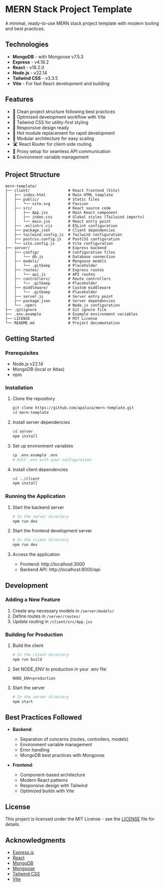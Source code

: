 # MERN Stack Project Template

A minimal, ready-to-use MERN stack project template with modern tooling and best practices.

## Technologies

- **MongoDB** - with Mongoose v7.5.3
- **Express** - v4.18.2
- **React** - v18.2.0
- **Node.js** - v22.14
- **Tailwind CSS** - v3.3.5
- **Vite** - For fast React development and building

## Features

- 📁 Clean project structure following best practices
- 🚀 Optimized development workflow with Vite
- 🎨 Tailwind CSS for utility-first styling
- 📱 Responsive design ready
- 🔄 Hot module replacement for rapid development
- 🧩 Modular architecture for easy scaling
- 🛣️ React Router for client-side routing
- 🔌 Proxy setup for seamless API communication
- 🔒 Environment variable management

## Project Structure

```
mern-template/
├── client/                 # React frontend (Vite)
│   ├── index.html          # Main HTML template
│   ├── public/             # Static files
│   │   └── vite.svg        # Favicon
│   ├── src/                # React source code
│   │   ├── App.jsx         # Main React component
│   │   ├── index.css       # Global styles (Tailwind imports)
│   │   └── main.jsx        # React entry point
│   ├── .eslintrc.cjs       # ESLint configuration
│   ├── package.json        # Client dependencies
│   ├── tailwind.config.js  # Tailwind configuration
│   ├── postcss.config.js   # PostCSS configuration
│   └── vite.config.js      # Vite configuration
├── server/                 # Express backend
│   ├── config/             # Configuration files
│   │   └── db.js           # Database connection
│   ├── models/             # Mongoose models
│   │   └── .gitkeep        # Placeholder
│   ├── routes/             # Express routes
│   │   └── api.js          # API routes
│   ├── controllers/        # Route controllers
│   │   └── .gitkeep        # Placeholder
│   ├── middleware/         # Custom middleware
│   │   └── .gitkeep        # Placeholder
│   ├── server.js           # Server entry point
│   ├── package.json        # Server dependencies
│   └── .npmrc              # Node.js configuration
├── .gitignore              # Git ignore file
├── .env.example            # Example environment variables
├── LICENSE                 # MIT License
└── README.md               # Project documentation
```

## Getting Started

### Prerequisites

- Node.js v22.14
- MongoDB (local or Atlas)
- npm

### Installation

1. Clone the repository
   ```bash
   git clone https://github.com/apaluca/mern-template.git
   cd mern-template
   ```

2. Install server dependencies
   ```bash
   cd server
   npm install
   ```

3. Set up environment variables
   ```bash
   cp .env.example .env
   # Edit .env with your configuration
   ```

4. Install client dependencies
   ```bash
   cd ../client
   npm install
   ```

### Running the Application

1. Start the backend server
   ```bash
   # In the server directory
   npm run dev
   ```

2. Start the frontend development server
   ```bash
   # In the client directory
   npm run dev
   ```

3. Access the application
   - Frontend: http://localhost:3000
   - Backend API: http://localhost:8000/api

## Development

### Adding a New Feature

1. Create any necessary models in `/server/models/`
2. Define routes in `/server/routes/`
3. Update routing in `/client/src/App.jsx`

### Building for Production

1. Build the client
   ```bash
   # In the client directory
   npm run build
   ```

2. Set NODE_ENV to production in your .env file
   ```
   NODE_ENV=production
   ```

3. Start the server
   ```bash
   # In the server directory
   npm start
   ```

## Best Practices Followed

- **Backend**:
  - Separation of concerns (routes, controllers, models)
  - Environment variable management
  - Error handling
  - MongoDB best practices with Mongoose

- **Frontend**:
  - Component-based architecture
  - Modern React patterns
  - Responsive design with Tailwind
  - Optimized builds with Vite

## License

This project is licensed under the MIT License - see the [LICENSE](LICENSE) file for details.

## Acknowledgments

- [Express.js](https://expressjs.com/)
- [React](https://reactjs.org/)
- [MongoDB](https://www.mongodb.com/)
- [Mongoose](https://mongoosejs.com/)
- [Tailwind CSS](https://tailwindcss.com/)
- [Vite](https://vitejs.dev/)